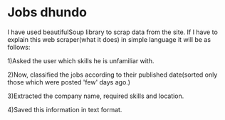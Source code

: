 # Jobs dhundo

I have used beautifulSoup library to scrap data from the site. If I have to explain this web scraper(what it does) in simple language it will be as follows:

1)Asked the user which skills he is unfamiliar with.

2)Now, classified the jobs according to their published date(sorted only those which were posted 'few' days ago.)

3)Extracted the company name, required skills and location.

4)Saved this information in text format.
